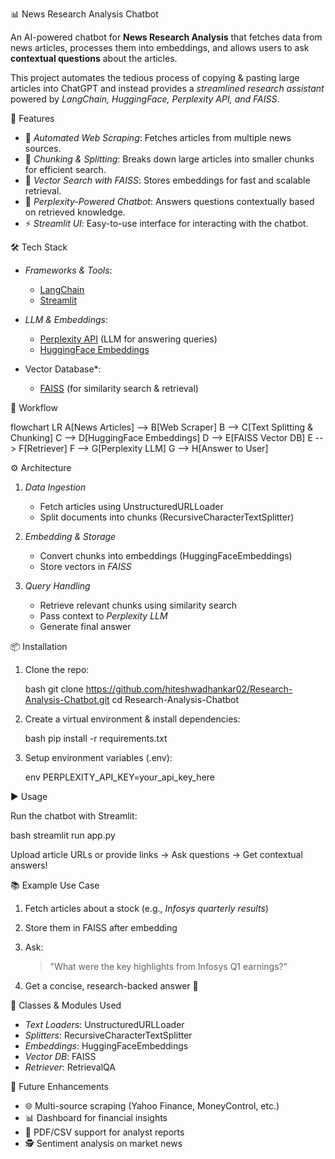  📊 News Research Analysis Chatbot
 
An AI-powered chatbot for **News Research Analysis** that fetches data from news articles, processes them into embeddings, and allows users to ask **contextual questions** about the articles.

This project automates the tedious process of copying & pasting large articles into ChatGPT and instead provides a *streamlined research assistant* powered by *LangChain, HuggingFace, Perplexity API, and FAISS*.

🚀 Features

* 🔎 *Automated Web Scraping*: Fetches articles from multiple news sources.
* 📑 *Chunking & Splitting*: Breaks down large articles into smaller chunks for efficient search.
* 🧠 *Vector Search with FAISS*: Stores embeddings for fast and scalable retrieval.
* 🤖 *Perplexity-Powered Chatbot*: Answers questions contextually based on retrieved knowledge.
* ⚡ *Streamlit UI*: Easy-to-use interface for interacting with the chatbot.

🛠️ Tech Stack

* *Frameworks & Tools*:

  * [LangChain](https://www.langchain.com/)
  * [Streamlit](https://streamlit.io/)

* *LLM & Embeddings*:

  * [Perplexity API](https://www.perplexity.ai/) (LLM for answering queries)
  * [HuggingFace Embeddings](https://huggingface.co/)

* Vector Database*:

  * [FAISS](https://faiss.ai/) (for similarity search & retrieval)

🔄 Workflow

flowchart LR
    A[News Articles] --> B[Web Scraper]
    B --> C[Text Splitting & Chunking]
    C --> D[HuggingFace Embeddings]
    D --> E[FAISS Vector DB]
    E --> F[Retriever]
    F --> G[Perplexity LLM]
    G --> H[Answer to User]

⚙️ Architecture

1. *Data Ingestion*

   * Fetch articles using UnstructuredURLLoader
   * Split documents into chunks (RecursiveCharacterTextSplitter)

2. *Embedding & Storage*

   * Convert chunks into embeddings (HuggingFaceEmbeddings)
   * Store vectors in *FAISS*

3. *Query Handling*

   * Retrieve relevant chunks using similarity search
   * Pass context to *Perplexity LLM*
   * Generate final answer

📦 Installation

1. Clone the repo:

   bash
   git clone https://github.com/hiteshwadhankar02/Research-Analysis-Chatbot.git
   cd Research-Analysis-Chatbot
   
2. Create a virtual environment & install dependencies:

   bash
   pip install -r requirements.txt
   

3. Setup environment variables (.env):

   env
   PERPLEXITY_API_KEY=your_api_key_here
   
▶️ Usage

Run the chatbot with Streamlit:

bash
streamlit run app.py


Upload article URLs or provide links → Ask questions → Get contextual answers!

📚 Example Use Case

1. Fetch articles about a stock (e.g., *Infosys quarterly results*)
2. Store them in FAISS after embedding
3. Ask:

   > "What were the key highlights from Infosys Q1 earnings?"
4. Get a concise, research-backed answer 🎯

🧩 Classes & Modules Used

* *Text Loaders*: UnstructuredURLLoader
* *Splitters*: RecursiveCharacterTextSplitter
* *Embeddings*: HuggingFaceEmbeddings
* *Vector DB*: FAISS
* *Retriever*: RetrievalQA

🔮 Future Enhancements

* 🌐 Multi-source scraping (Yahoo Finance, MoneyControl, etc.)
* 📊 Dashboard for financial insights
* 🧾 PDF/CSV support for analyst reports
* 🕵️ Sentiment analysis on market news
